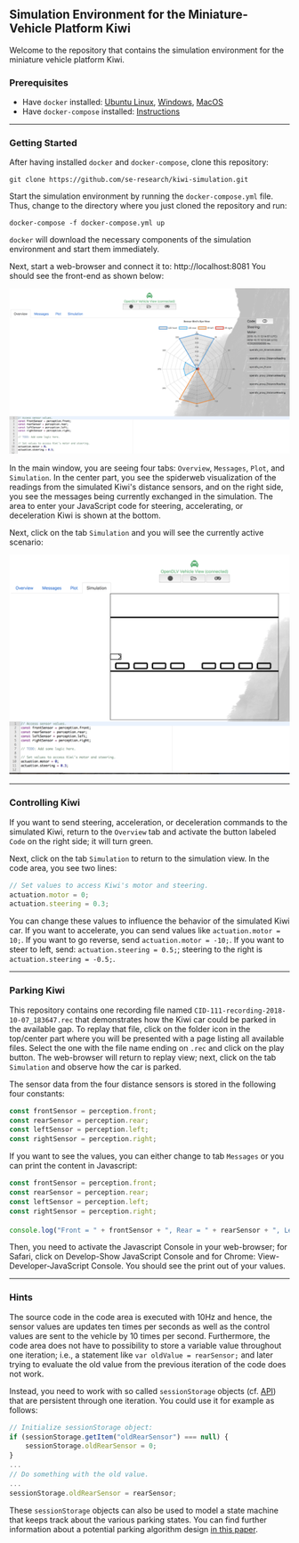 ## Simulation Environment for the Miniature-Vehicle Platform Kiwi

Welcome to the repository that contains the simulation environment for the miniature vehicle platform Kiwi.

### Prerequisites

* Have `docker` installed: [Ubuntu Linux](https://docs.docker.com/install/linux/docker-ce/ubuntu/), [Windows](https://docs.docker.com/docker-for-windows/install/), [MacOS](https://docs.docker.com/docker-for-mac/install/)
* Have `docker-compose` installed: [Instructions](https://docs.docker.com/compose/install/)

---

### Getting Started

After having installed `docker` and `docker-compose`, clone this repository:

```
git clone https://github.com/se-research/kiwi-simulation.git
```

Start the simulation environment by running the `docker-compose.yml` file. Thus, change to the directory where you just cloned the repository and run:

```
docker-compose -f docker-compose.yml up
```

`docker` will download the necessary components of the simulation environment and start them immediately.

Next, start a web-browser and connect it to: http://localhost:8081  You should see the front-end as shown below:

![Code](https://raw.githubusercontent.com/se-research/kiwi-simulation/master/Code.png)

In the main window, you are seeing four tabs: `Overview`, `Messages`, `Plot`, and `Simulation`. In the center part, you see the spiderweb visualization of the readings from the simulated Kiwi's distance sensors, and on the right side, you see the messages being currently exchanged in the simulation. The area to enter your JavaScript code for steering, accelerating, or deceleration Kiwi is shown at the bottom.

Next, click on the tab `Simulation` and you will see the currently active scenario:

![Simulation](https://raw.githubusercontent.com/se-research/kiwi-simulation/master/Simulation.png)

---

### Controlling Kiwi

If you want to send steering, acceleration, or deceleration commands to the simulated Kiwi, return to the `Overview` tab and activate the button labeled `Code` on the right side; it will turn green.

Next, click on the tab `Simulation` to return to the simulation view. In the code area, you see two lines:

```Javascript
// Set values to access Kiwi's motor and steering.
actuation.motor = 0;
actuation.steering = 0.3;
```

You can change these values to influence the behavior of the simulated Kiwi car. If you want to accelerate, you can send values like `actuation.motor = 10;`. If you want to go reverse, send `actuation.motor = -10;`. If you want to steer to left, send: `actuation.steering = 0.5;`; steering to the right is `actuation.steering = -0.5;`.

---

### Parking Kiwi

This repository contains one recording file named `CID-111-recording-2018-10-07_183647.rec` that demonstrates how the Kiwi car could be parked in the available gap. To replay that file, click on the folder icon in the top/center part where you will be presented with a page listing all available files. Select the one with the file name ending on `.rec` and click on the play button. The web-browser will return to replay view; next, click on the tab `Simulation` and observe how the car is parked.

The sensor data from the four distance sensors is stored in the following four constants:

```Javascript
const frontSensor = perception.front;
const rearSensor = perception.rear;
const leftSensor = perception.left;
const rightSensor = perception.right;
```

If you want to see the values, you can either change to tab `Messages` or you can print the content in Javascript:

```Javascript
const frontSensor = perception.front;
const rearSensor = perception.rear;
const leftSensor = perception.left;
const rightSensor = perception.right;

console.log("Front = " + frontSensor + ", Rear = " + rearSensor + ", Left = " + leftSensor + ", Right = " + rightSensor);
```

Then, you need to activate the Javascript Console in your web-browser; for Safari, click on Develop-Show JavaScript Console and for Chrome: View-Developer-JavaScript Console. You should see the print out of your values.

---

### Hints

The source code in the code area is executed with 10Hz and hence, the sensor values are updates ten times per seconds as well as the control values are sent to the vehicle by 10 times per second. Furthermore, the code area does not have to possibility to store a variable value throughout one iteration; i.e., a statement like `var oldValue = rearSensor;` and later trying to evaluate the old value from the previous iteration of the code does not work.

Instead, you need to work with so called `sessionStorage` objects (cf. [API](https://developer.mozilla.org/en-US/docs/Web/API/Window/sessionStorage)) that are persistent through one iteration. You could use it for example as follows:

```Javascript
// Initialize sessionStorage object:
if (sessionStorage.getItem("oldRearSensor") === null) {
    sessionStorage.oldRearSensor = 0;
}
...
// Do something with the old value.
...
sessionStorage.oldRearSensor = rearSensor;
```

These `sessionStorage` objects can also be used to model a state machine that keeps track about the various parking states. You can find further information about a potential parking algorithm design [in this paper](https://arxiv.org/pdf/1406.7768.pdf).

